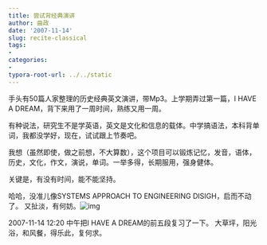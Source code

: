```yaml
---
title: 尝试背经典演讲
author: 曲政
date: '2007-11-14'
slug: recite-classical
tags:
- 
categories:
- 
typora-root-url: ../../static
---
```


手头有50篇人家整理的历史经典英文演讲，带Mp3。上学期弄过第一篇，I HAVE A DREAM，背下来用了一周时间，熟练又用一周。 

有种说法，研究生不是学英语，英文是文化和信息的载体。中学搞语法，本科背单词，我都没学好，现在，试试跟上节奏吧。 

我想（虽然即使，做之前想，不大算数），这个项目可以锻炼记忆，发音，语体，历史，文化，作文，演说，单词。一举多得，长期服用，强身健体。 

关键是，有没有时间，能不能坚持。 

哈哈，没准儿像SYSTEMS APPROACH TO ENGINEERING DISIGH，启而不动了。
又扯淡，有何妨。![img](http://ctc.qzs.qq.com/qzone/em/e7.gif)

2007-11-14 12:20
中午把I HAVE A DREAM的前五段复习了一下。
大草坪，阳光浴，和风餐，得乐此，复何求。                                                                                            